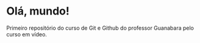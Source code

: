 # Olá, mundo!
 Primeiro repositório do curso de Git e Github do professor Guanabara pelo curso em vídeo.
